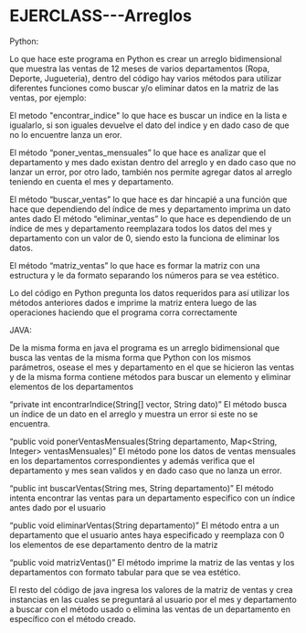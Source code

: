 # EJERCLASS---Arreglos

Python:

Lo que hace este programa en Python es crear un arreglo bidimensional que muestra las ventas de 12 meses de varios departamentos (Ropa, Deporte, Jugueteria), dentro del código hay varios métodos para utilizar diferentes funciones como buscar y/o eliminar datos en la matriz de las ventas, por ejemplo:

El metodo "encontrar_indice" lo que hace es buscar un indice en la lista e igualarlo, si son iguales devuelve el dato del indice y en dado caso de que no lo encuentre lanza un eror.

El método “poner_ventas_mensuales” lo que hace es analizar que el departamento y mes dado existan dentro del arreglo y en dado caso que no lanzar un error, por otro lado, también nos permite agregar datos al arreglo teniendo en cuenta el mes y departamento.

El método “buscar_ventas” lo que hace es dar hincapié a una función que hace que dependiendo del índice de mes y departamento imprima un dato antes dado
El método “eliminar_ventas” lo que hace es dependiendo de un índice de mes y departamento reemplazara todos los datos del mes y departamento con un valor de 0, siendo esto la funciona de eliminar los datos.

El método “matriz_ventas” lo que hace es formar la matriz con una estructura y le da formato separando los números para se vea estético.

Lo del código en Python pregunta los datos requeridos para así utilizar los métodos anteriores dados e imprime la matriz entera luego de las operaciones haciendo que el programa corra correctamente

JAVA:

De la misma forma en java el programa es un arreglo bidimensional que busca las ventas de la misma forma que Python con los mismos parámetros, osease el mes y departamento en el que se hicieron las ventas y de la misma forma contiene métodos para buscar un elemento y eliminar elementos de los departamentos

“private int encontrarIndice(String[] vector, String dato)” El método busca un índice de un dato en el arreglo y muestra un error si este no se encuentra.

“public void ponerVentasMensuales(String departamento, Map<String, Integer> ventasMensuales)” El método pone los datos de ventas mensuales en los departamentos correspondientes y además verifica que el departamento y mes sean validos y en dado caso que no lanza un error.

“public int buscarVentas(String mes, String departamento)” El método intenta encontrar las ventas para un departamento especifico con un índice antes dado por el usuario

“public void eliminarVentas(String departamento)” El método entra a un departamento que el usuario antes haya especificado y reemplaza con 0 los elementos de ese departamento dentro de la matriz 

“public void matrizVentas()” El método imprime la matriz de las ventas y los departamentos con formato tabular para que se vea estético.

El resto del código de java ingresa los valores de la matriz de ventas y crea instancias en las cuales se preguntará al usuario por el mes y departamento a buscar con el método usado o elimina las ventas de un departamento en específico con el método creado.

